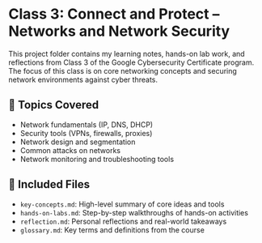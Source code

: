 # Class 3: Connect and Protect – Networks and Network Security

This project folder contains my learning notes, hands-on lab work, and reflections from Class 3 of the Google Cybersecurity Certificate program. The focus of this class is on core networking concepts and securing network environments against cyber threats.

## 🧠 Topics Covered
- Network fundamentals (IP, DNS, DHCP)
- Security tools (VPNs, firewalls, proxies)
- Network design and segmentation
- Common attacks on networks
- Network monitoring and troubleshooting tools

## 📁 Included Files
- `key-concepts.md`: High-level summary of core ideas and tools
- `hands-on-labs.md`: Step-by-step walkthroughs of hands-on activities
- `reflection.md`: Personal reflections and real-world takeaways
- `glossary.md`: Key terms and definitions from the course
